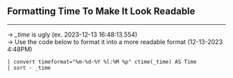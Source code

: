 






## Formatting Time To Make It Look Readable
---
-> *_time* is ugly (ex. 2023-12-13 16:48:13.554)\
-> Use the code below to format it into a more readable format (12-13-2023 4:48PM)
```
| convert timeformat="%m-%d-%Y %l:%M %p" ctime(_time) AS Time
| sort - _time
```

